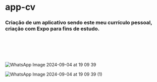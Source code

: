 # app-cv
### Criação de um aplicativo sendo este meu currículo pessoal, criação com Expo para fins de estudo.
<br>
<br>
<br>
<br>

![WhatsApp Image 2024-09-04 at 19 09 39](https://github.com/user-attachments/assets/7b64cbd4-c8f5-4dcf-9a30-e9b78327da9c)

![WhatsApp Image 2024-09-04 at 19 09 39 (1)](https://github.com/user-attachments/assets/c63984e8-8aac-4698-a619-117dac9e9ff6)



